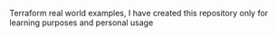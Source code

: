 Terraform real world examples, I have created this repository only for learning purposes and personal usage

